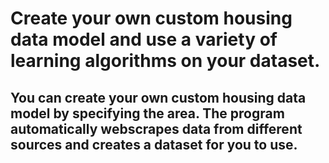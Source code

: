 # Create your own custom housing data model and use a variety of learning algorithms on your dataset.

<H2> You can create your own custom housing data model by specifying the area. 
The program automatically webscrapes data from different sources and creates a dataset for you to use.  </h2>


